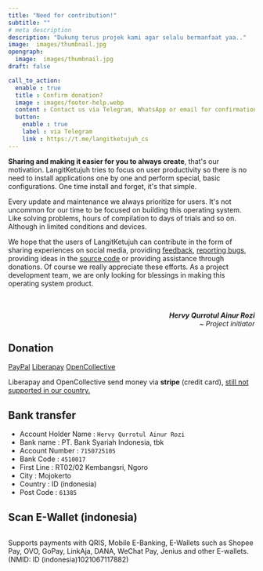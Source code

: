 ```yaml
---
title: "Need for contribution!"
subtitle: ""
# meta description
description: "Dukung terus projek kami agar selalu bermanfaat yaa.."
image:  images/thumbnail.jpg
opengraph:
  image:  images/thumbnail.jpg
draft: false

call_to_action:
  enable : true
  title : Confirm donation?
  image : images/footer-help.webp
  content : Contact us via Telegram, WhatsApp or email for confirmation.
  button:
    enable : true
    label : via Telegram
    link : https://t.me/langitketujuh_cs
---
```


**Sharing and making it easier for you to always create**, that's our motivation. LangitKetujuh tries to focus on user productivity so there is no need to install applications one by one and perform special, basic configurations. One time install and forget, it's that simple.

Every update and maintenance we always prioritize for users. It's not uncommon for our time to be focused on building this operating system. Like solving problems, hours of compilation to days of trials and so on. Although in limited conditions and devices.

We hope that the users of LangitKetujuh can contribute in the form of sharing experiences on social media, providing [feedback](/feedback), [reporting bugs](/let-us-know), providing ideas in the [source code](https://gitlab.com/langitketujuh) or providing assistance through donations. Of course we really appreciate these efforts. As a project development team, we are only looking for blessings in making this operating system product.

<br>
<br>
<div style="text-align: right"><b><i>Hervy Qurrotul Ainur Rozi</b></i></div>
<div style="text-align: right"><i>~ Project initiator</i></div>

## Donation

<div class="row text-md-left">
  <div class="col-lg-8">
    <a href="https://www.paypal.com/paypalme/hervyqa" target="_blank" class="btn btn-lg btn-outline-primary">PayPal</a>
    <a href="https://liberapay.com/langitketujuh" target="_blank" class="btn btn-lg btn-outline-primary disabled">Liberapay</a>
    <a href="https://opencollective.com/langitketujuh" target="_blank" class="btn btn-lg btn-outline-primary disabled">OpenCollective</a>
  </div>
  <div class="col-lg-10">
    <p>Liberapay and OpenCollective send money via <b>stripe</b> (credit card), <a href="https://support.stripe.com/questions/requirements-to-open-a-stripe-account-in-indonesia">still not supported in our country.</a>
    </p>
  </div>
</div>

## Bank transfer

- Account Holder Name : `Hervy Qurrotul Ainur Rozi`
- Bank name           : PT. Bank Syariah Indonesia, tbk
- Account Number      : `7150725105`
- Bank Code           : `4510017`
- First Line          : RT02/02 Kembangsri, Ngoro
- City                : Mojokerto
- Country             : ID (indonesia)
- Post Code           : `61385`

## Scan E-Wallet (indonesia)

<div class="row text-md-left">
  <div class="col-lg-5">
    <img src="/images/qrcode-qris.webp" alt="" class="img-fluid">
  </div>
  <div class="col-lg-7">
    <p>Supports payments with QRIS, Mobile E-Banking, E-Wallets such as Shopee Pay, OVO, GoPay, LinkAja, DANA, WeChat Pay, Jenius and other E-wallets. (NMID: ID (indonesia)1021067117882)</p>
  </div>
</div>
